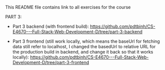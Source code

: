 This README file contains link to all exercises for the course


PART 3: 

- Part 3 backend (with frontend build): https://github.com/pdtbinh/CS-E4670---Full-Stack-Web-Development-D/tree/part-3-backend

- Part 3 frontend (still work locally, which means the baseUrl for fetching data still refer to localhost, I changed the basedUrl to relative URL for the production build in backend, and change it back so that it works locally): https://github.com/pdtbinh/CS-E4670---Full-Stack-Web-Development-D/tree/part-3-frontend

